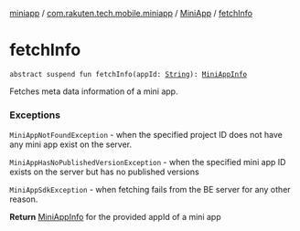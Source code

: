 [miniapp](../../index.md) / [com.rakuten.tech.mobile.miniapp](../index.md) / [MiniApp](index.md) / [fetchInfo](./fetch-info.md)

# fetchInfo

`abstract suspend fun fetchInfo(appId: `[`String`](https://kotlinlang.org/api/latest/jvm/stdlib/kotlin/-string/index.html)`): `[`MiniAppInfo`](../-mini-app-info/index.md)

Fetches meta data information of a mini app.

### Exceptions

`MiniAppNotFoundException` - when the specified project ID does not have any mini app exist on the server.

`MiniAppHasNoPublishedVersionException` - when the specified mini app ID exists on the
server but has no published versions

`MiniAppSdkException` - when fetching fails from the BE server for any other reason.

**Return**
[MiniAppInfo](../-mini-app-info/index.md) for the provided appId of a mini app

